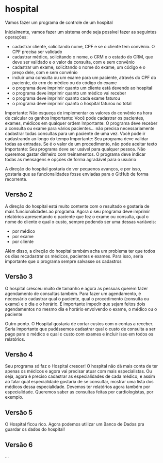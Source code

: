 # hospital

Vamos fazer um programa de controle de um hospital

Inicialmente, vamos fazer um sistema onde seja possível fazer as seguintes operações:
- cadastrar cliente, solicitando nome, CPF e se o cliente tem convênio. O CPF precisa ser validado
- cadastrar médico, solicitando o nome, o CRM e o estado do CRM, que deve ser validado e o valor da consulta, com e sem convênio 
- cadastrar um exame, solicitando o nome do exame, um código e o preço dele, com e sem convênio
- incluir uma consulta ou um exame para um paciente, através do CPF do paciente, do crm do médico ou do código do exame
- o programa deve imprimir quanto um cliente está devendo ao hospital
- o programa deve imprimir quanto um médico vai receber
- o programa deve imprimir quanto cada exame faturou
- o programa deve imprimir quanto o hospital faturou no total

Importante: Não esqueça de implementar os valores do convênio na hora de calcular os ganhos
Importante: Você pode cadastrar os pacientes, exames, médicos em qualquer ordem
Importante: O programa deve receber a consulta ou exame para vários pacientes... não precisa necessariamente cadastrar todas consultas para um paciente de uma vez. Você pode ir cadastrando ao longo do tempo
Importante: Seu programa deve validar todas as entradas. Se é o valor de um procedimento, não pode aceitar texto
Importante: Seu programa deve ser usável para qualquer pessoa. Não queremos gastar dinheiro com treinamentos. O programa deve indicar todas as mensagens e opções de forma agradável para o usuário

A direção do hospital gostaria de ver pequenos avanços, e por isso, gostaria que as funcionalidades fosse enviadas para o GitHub de forma recorrente.

## Versão 2
A direção do hospital está muito contente com o resultado e gostaria de mais funcionalidades ao programa. Agora o seu programa deve imprimir relatórios apresentando o paciente que fez o exame ou consulta, qual o nome do cliente e qual o custo, sempre podendo ser uma dessas variáveis:
- por médico
- por exame
- por cliente

Além disso, a direção do hospital também acha um problema ter que todos os dias recadastrar os médicos, pacientes e exames. Para isso, seria importante que o programa sempre salvasse os cadastros

## Versão 3
O hospital cresceu muito de tamanho e agora as pessoas querem fazer agendamento de consultas também. Para fazer um agendamento, é necessário cadastrar qual o paciente, qual o procedimento (consulta ou exame) e o dia e o horário. É importante impedir que sejam feitos dois agendamentos no mesmo dia e horário envolvendo o exame, o médico ou o paciente

Outro ponto. O Hospital gostaria de cortar custos com o contas a receber. Seria importante que pudéssemos cadastrar qual o custo de consulta a ser pago para o médico e qual o custo com exames e incluir isso em todos os relatórios.

## Versão 4

Seu programa só faz o Hospital crescer!
O hospital não dá mais conta de ter apenas os médicos e agora vai precisar atuar com mais especialistas. Ou seja, agora é preciso cadastrar as especialidades de cada médico, e assim ao falar qual especialidade gostaria de se consultar, mostrar uma lista dos médicos dessa especialidade.
Devemos ter relatórios agora também por especialidade. Queremos saber as consultas feitas por cardiologistas, por exemplo.

## Versão 5
O Hospital ficou rico. Agora podemos utilizar um Banco de Dados pra guardar os dados do hospital!

## Versão 6
... 
